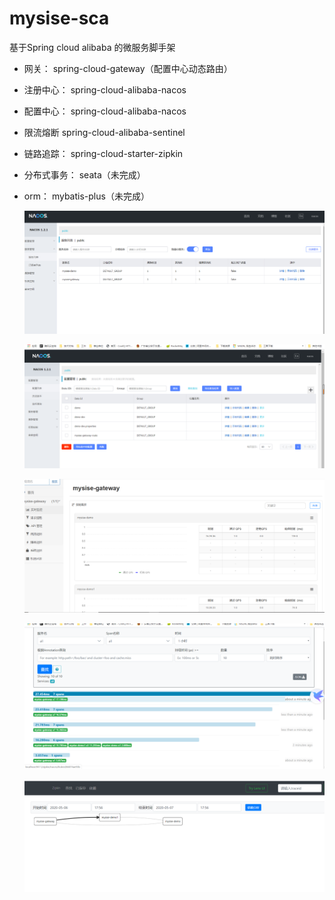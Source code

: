 # **mysise-sca**
基于Spring cloud alibaba 的微服务脚手架 
   
* 网关：         spring-cloud-gateway（配置中心动态路由）               
* 注册中心：     spring-cloud-alibaba-nacos
* 配置中心：     spring-cloud-alibaba-nacos
* 限流熔断       spring-cloud-alibaba-sentinel
* 链路追踪：     spring-cloud-starter-zipkin
* 分布式事务：   seata（未完成） 
* orm：         mybatis-plus（未完成）   


  ![注册中心](doc/images/注册中心.jpg)
  
  ![配置中心](doc/images/配置中心.jpg)
  
  ![流控中心](doc/images/流控中心.jpg)
  
  ![zipkin](doc/images/链路追踪zipkin.jpg)
  
  ![zipkin1](doc/images/zipkin依赖图.jpg)
  
  